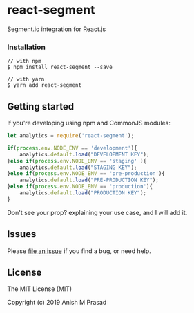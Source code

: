 # react-segment
Segment.io integration for React.js


### Installation

```
// with npm
$ npm install react-segment --save

// with yarn
$ yarn add react-segment
```

Getting started
---------------

If you're developing using npm and CommonJS modules:

```jsx
let analytics = require('react-segment');

if(process.env.NODE_ENV == 'development'){
    analytics.default.load("DEVELOPMENT KEY");
}else if(process.env.NODE_ENV == 'staging' ){
    analytics.default.load("STAGING KEY");
}else if(process.env.NODE_ENV == 'pre-production'){
    analytics.default.load("PRE-PRODUCTION KEY");
}else if(process.env.NODE_ENV == 'production'){
    analytics.default.load("PRODUCTION KEY");
}
```

Don't see your prop? explaining your use case, and I will add it.


Issues
------
Please [file an issue](https://github.com/Anishmprasad/react-segment/issues) if you find a bug, or need help.


License
-------
The MIT License (MIT)

Copyright (c) 2019 Anish M Prasad
